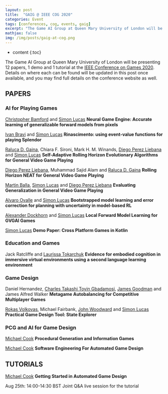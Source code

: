```yaml
---
layout: post
title:  "GAIG @ IEEE COG 2020"
categories: Event
tags: [conferences, cog, events, gaig]
excerpt: "The Game AI Group at Queen Mary University of London will be presenting 12 papers, 1 demo and 1 tutorial at the IEEE Conference on Games 2020. Details on where each can be found will be updated in this post once available, and you may find full details on the conference website as well."
mathjax: false
img: /img/posts/gaig-at-cog.png
---
```


* content
{:toc}

The Game AI Group at Queen Mary University of London will be presenting 12 papers, 1 demo and 1 tutorial at the [IEEE Conference on Games 2020](http://ieee-cog.org). Details on where each can be found will be updated in this post once available, and you may find full details on the conference website as well.

## PAPERS

### AI for Playing Games

[Christopher Bamford](/members/Chris-Bamford) and [Simon Lucas](/members/Simon-Lucas)
**Neural Game Engine: Accurate learning of generalizable forward models from pixels**<br/> 
[<i class="fas fa-file-pdf" aria-hidden="true"></i>](https://ieee-cog.org/2020/papers/paper_40.pdf) [<i class="fas fa-video" aria-hidden="true"></i>](https://web.microsoftstream.com/video/6fe33e43-aed9-4349-835c-bd13c56c4fde)

[Ivan Bravi](/members/Ivan-Bravi) and [Simon Lucas](/members/Simon-Lucas)
**Rinascimento: using event-value functions for playing Splendor** <br/> 
[<i class="fas fa-file-pdf" aria-hidden="true"></i>](https://ieee-cog.org/2020/papers/paper_101.pdf) [<i class="fas fa-video" aria-hidden="true"></i>](https://web.microsoftstream.com/video/16b3914b-a8b7-43d1-a55f-e65b90ae4df7)

[Raluca D. Gaina](/members/Raluca-Gaina), Chiara F. Sironi, Mark H. M. Winands, [Diego Perez Liebana](/members/Diego-Perez-Liebana) and [Simon Lucas](/members/Simon-Lucas)
**Self-Adaptive Rolling Horizon Evolutionary Algorithms for General Video Game Playing**<br/> 
[<i class="fas fa-file-pdf" aria-hidden="true"></i>](https://ieee-cog.org/2020/papers/paper_137.pdf) [<i class="fas fa-video" aria-hidden="true"></i>](https://web.microsoftstream.com/video/5cff0038-a78c-4089-b576-bfa321675322)

[Diego Perez Liebana](/members/Diego-Perez-Liebana), Muhammad Sajid Alam and [Raluca D. Gaina](/members/Raluca-Gaina)
**Rolling Horizon NEAT for General Video Game Playing**<br/> 
[<i class="fas fa-file-pdf" aria-hidden="true"></i>](https://ieee-cog.org/2020/papers/paper_140.pdf) [<i class="fas fa-video" aria-hidden="true"></i>](https://web.microsoftstream.com/video/ea12b549-e653-4d8c-b814-1c0b14823b03)

[Martin Balla](/members/Martin-Balla), [Simon Lucas](/members/Simon-Lucas) and [Diego Perez Liebana](/members/Diego-Perez-Liebana)
**Evaluating Generalization in General Video Game Playing**<br/> 
[<i class="fas fa-file-pdf" aria-hidden="true"></i>](https://ieee-cog.org/2020/papers/paper_151.pdf) [<i class="fas fa-video" aria-hidden="true"></i>](https://web.microsoftstream.com/video/d833fe73-3a4b-41fe-904a-d7d5efc5dc75)

[Alvaro Ovalle](/members/Alvaro-Ovalle) and [Simon Lucas](/members/Simon-Lucas)
**Bootstrapped model learning and error correction for planning with uncertainty in model-based RL** <br/> 
[<i class="fas fa-file-pdf" aria-hidden="true"></i>](https://ieee-cog.org/2020/papers/paper_171.pdf) [<i class="fas fa-video" aria-hidden="true"></i>](https://web.microsoftstream.com/video/46e5c1b0-eb80-4c66-aa5c-32023a4fc416)

[Alexander Dockhorn](/members/Alexander-Dockhorn) and [Simon Lucas](/members/Simon-Lucas)
**Local Forward Model Learning for GVGAI Games** <br/> 
[<i class="fas fa-file-pdf" aria-hidden="true"></i>](https://ieee-cog.org/2020/papers/paper_272.pdf) [<i class="fas fa-video" aria-hidden="true"></i>](https://web.microsoftstream.com/video/add4c8e1-24d8-4750-abdc-c98d83ef77a3)

[Simon Lucas](/members/Simon-Lucas)
**Demo Paper: Cross Platform Games in Kotlin** <br/> 
[<i class="fas fa-file-pdf" aria-hidden="true"></i>](https://ieee-cog.org/2020/papers/paper_311.pdf) [<i class="fas fa-video" aria-hidden="true"></i>](https://web.microsoftstream.com/video/516f4512-605c-46c4-9632-51bcc08eb85d)

### Education and Games

Jack Ratcliffe and [Laurissa Tokarchuk](/members/Laurissa-Tokarchuk)
**Evidence for embodied cognition in immersive virtual environments using a second language learning environment** <br/> 
[<i class="fas fa-file-pdf" aria-hidden="true"></i>](https://ieee-cog.org/2020/papers/paper_167.pdf) [<i class="fas fa-video" aria-hidden="true"></i>](https://web.microsoftstream.com/video/e6a28b84-6cc2-4569-b2cb-b9536fbfaaa3)


### Game Design

Daniel Hernandez, [Charles Takashi Toyin Gbadamosi](/members/Charles-Gbadamosi), [James Goodman](/members/James-Goodman) and James Alfred Walker
**Metagame Autobalancing for Competitive Multiplayer Games** <br/> 
[<i class="fas fa-file-pdf" aria-hidden="true"></i>](https://ieee-cog.org/2020/papers/paper_100.pdf) [<i class="fas fa-video" aria-hidden="true"></i>](https://web.microsoftstream.com/video/bcecd504-2458-4fe5-b9ac-d4198bb54307)

[Rokas Volkovas](/members/Rokas-Volkovas), Michael Fairbank, [John Woodward](/members/John-Woodward) and [Simon Lucas](/members/Simon-Lucas)
**Practical Game Design Tool: State Explorer** <br/> 
[<i class="fas fa-file-pdf" aria-hidden="true"></i>](https://ieee-cog.org/2020/papers/paper_156.pdf) [<i class="fas fa-video" aria-hidden="true"></i>](https://web.microsoftstream.com/video/77b82309-1420-4321-967d-ce2967fe3577)

### PCG and AI for Game Design

[Michael Cook](/members/Mike-Cook)
**Procedural Generation and Information Games** <br/> 
[<i class="fas fa-file-pdf" aria-hidden="true"></i>](https://ieee-cog.org/2020/papers/paper_87.pdf) [<i class="fas fa-video" aria-hidden="true"></i>](https://web.microsoftstream.com/video/f0a6558d-d834-44e9-8cd9-de5ec3bbb5e9)

[Michael Cook](/members/Mike-Cook)
**Software Engineering For Automated Game Design** <br/> 
[<i class="fas fa-file-pdf" aria-hidden="true"></i>](https://ieee-cog.org/2020/papers/paper_170.pdf) [<i class="fas fa-video" aria-hidden="true"></i>](https://web.microsoftstream.com/video/9559c488-1ea4-464f-be62-925ef741ec16)


## TUTORIALS

[Michael Cook](/members/Mike-Cook)
**Getting Started in Automated Game Design** <br/> 
[<i class="fas fa-video" aria-hidden="true"></i>](https://web.microsoftstream.com/video/9436df33-f74b-433f-aa97-203795085e7b)

Aug 25th:  14:00-14:30 BST Joint Q&A live session for the tutorial

